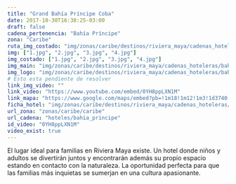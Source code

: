 ```yaml
---
title: "Grand Bahía Príncipe Coba"
date: 2017-10-30T16:38:25-03:00
draft: false
cadena_pertenencia: "Bahía Príncipe"
zona: "Caribe"
ruta_img_costado: "img/zonas/caribe/destinos/riviera_maya/cadenas_hoteleras/bahia_principe/grand_bahia_principe_coba/imagenes_hotel/"
img: ["1.jpg", "2.jpg", "3.jpg", "4.jpg"]
img_costado: ["1.jpg", "2.jpg", "3.jpg", "4.jpg"]
img_main: "img/zonas/caribe/destinos/riviera_maya/cadenas_hoteleras/bahia_principe/grand_bahia_principe_coba/grand_bahia_principe_coba.jpg"
img_logo: "img/zonas/caribe/destinos/riviera_maya/cadenas_hoteleras/bahia_principe/grand_bahia_principe_coba/logo_hotel/logo_grand_bahia_principe_coba.jpg"
# Esto esta pendiente de resolver
link_img_video: ""
link_video: "https://www.youtube.com/embed/0YH8ppLXN1M"
link_mapa: "https://www.google.com/maps/embed?pb=!1m18!1m12!1m3!1d3740.5030117646215!2d-87.34058968507843!3d20.362139986363193!2m3!1f0!2f0!3f0!3m2!1i1024!2i768!4f13.1!3m3!1m2!1s0x0%3A0x0!2zMjDCsDIxJzQzLjciTiA4N8KwMjAnMTguMiJX!5e0!3m2!1ses!2scl!4v1509392540284"
ficha_hotel: "img/zonas/caribe/destinos/riviera_maya/cadenas_hoteleras/bahia_principe/grand_bahia_principe_coba/grand_bahia_principe_coba.pdf"
url_zona: "zonas/caribe/caribe"
url_cadena: "hoteles/bahia_principe"
id_video: "0YH8ppLXN1M"
video_exist: true
---
```


El lugar ideal para familias en Riviera Maya existe. Un hotel donde niños y adultos se divertirán juntos y encontrarán además su propio espacio estando en contacto con la naturaleza. La oportunidad perfecta para que las familias más inquietas se sumerjan en una cultura apasionante.
